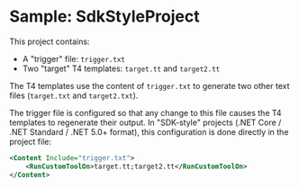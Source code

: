 ﻿# Sample: SdkStyleProject

This project contains:

- A "trigger" file: `trigger.txt`
- Two "target" T4 templates: `target.tt` and `target2.tt`

The T4 templates use the content of `trigger.txt` to generate two other text files (`target.txt` and `target2.txt`).

The trigger file is configured so that any change to this file causes the T4 templates to regenerate their output. In "SDK-style" projects
(.NET Core / .NET Standard / .NET 5.0+ format), this configuration is done directly in the project file:

```xml
<Content Include="trigger.txt">
	<RunCustomToolOn>target.tt;target2.tt</RunCustomToolOn>
</Content>
```